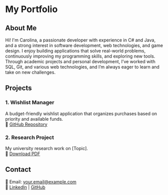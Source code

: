 # My Portfolio

## About Me
Hi! I'm Carolina, a passionate developer with experience in C# and Java, and a strong interest in software development, web technologies, and game design. I enjoy building applications that solve real-world problems, continuously improving my programming skills, and exploring new tools. Through academic projects and personal development, I’ve worked with SQL, Git, and various web technologies, and I’m always eager to learn and take on new challenges.

## Projects
### 1. Wishlist Manager  
A budget-friendly wishlist application that organizes purchases based on priority and available funds.  
🔗 [GitHub Repository](https://github.com/caarosanchez/Wishlist.git)

### 2. Research Project  
My university research work on [Topic].  
📄 [Download PDF](link_al_archivo)

## Contact
📧 Email: your.email@example.com  
🔗 [LinkedIn](your-linkedin-url) | [GitHub](your-github-url)
